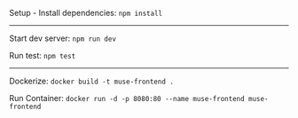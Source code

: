 Setup - Install dependencies: `npm install`

---

Start dev server: `npm run dev`

Run test: `npm test`

---

Dockerize: `docker build -t muse-frontend .`

Run Container: `docker run -d -p 8080:80 --name muse-frontend muse-frontend`